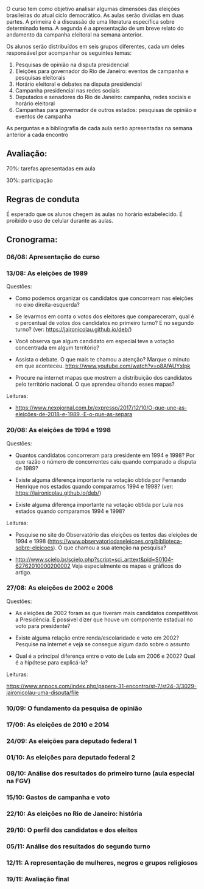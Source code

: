 O curso tem como objetivo analisar algumas dimensões das eleições brasileiras do atual ciclo democrático. As aulas serão dividias em duas partes. A primeira é a discussão de uma literatura específica sobre determinado tema. A segunda é a apresentação de um breve relato do andamento da campanha eleitoral na semana anterior. 

Os alunos serão distribuídos em seis grupos diferentes, cada um deles responsável por acompanhar os seguintes temas:

1. Pesquisas de opinião na disputa presidencial
2. Eleições para governador do Rio de Janeiro: eventos de campanha e pesquisas eleitorais
3. Horário eleitoral e debates na disputa presidencial
4. Campanha presidencial nas redes sociais
5. Deputados e senadores do Rio de Janeiro: campanha, redes sociais e horário eleitoral
6. Campanhas para governador de outros estados: pesquisas de opinião e eventos de campanha

As perguntas e a bibliografia de cada aula serão apresentadas na semana anterior a cada encontro

## Avaliação:
70%: tarefas apresentadas em aula

30%: participação

## Regras de conduta
É esperado que os alunos chegem às aulas no horário estabelecido.  É proibido o uso de celular durante as aulas.

## Cronograma:

### 06/08: Apresentação do curso

### 13/08: As eleições de 1989

Questões: 
- Como podemos organizar os candidatos que concorream nas eleições no eixo direita-esquerda?

- Se levarmos em conta o votos dos eleitores que compareceram, qual é o percentual de votos dos candidatos no primeiro turno? E no segundo turno? (ver: https://jaironicolau.github.io/deb/)

- Você observa que algum candidato em especial teve a votação concentrada em algum território?  

- Assista o debate. O que mais te chamou a atenção? Marque o minuto em que aconteceu. https://www.youtube.com/watch?v=o8AfAUYxIpk

- Procure na internet mapas que mostrem a distribuição dos candidatos pelo território nacional. O que aprendeu olhando esses mapas? 

Leituras: 
- https://www.nexojornal.com.br/expresso/2017/12/10/O-que-une-as-eleições-de-2018-e-1989.-E-o-que-as-separa

### 20/08: As eleições de 1994 e 1998

Questões:

- Quantos candidatos concorreram para presidente em 1994 e 1998? Por que razão o número de concorrentes caiu quando comparado a disputa de 1989?

- Existe alguma diferença importante na votação obtida por Fernando Henrique nos estados quando comparamos 1994 e 1998?  (ver: https://jaironicolau.github.io/deb/)

- Existe alguma diferença importante na votação obtida por Lula nos estados quando comparamos 1994 e 1998?

Leituras: 

- Pesquise no site do Observatório das eleições os textos das eleições de 1994 e 1998 (https://www.observatoriodaseleicoes.org/biblioteca-sobre-eleicoes). O que chamou a sua atenção na pesquisa?

- http://www.scielo.br/scielo.php?script=sci_arttext&pid=S0104-62762010000200002 Veja especialmente os mapas e gráficos do artigo.


### 27/08: As eleições de 2002 e 2006

Questões:

- As eleições de 2002 foram as que tiveram mais candidatos competitivos a Presidência. É possivel dizer que houve um componente estadual no voto para presidente?

- Existe alguma relação entre renda/escolaridade e voto em 2002? Pesquise na internet e veja se consegue algum dado sobre o assunto

- Qual é a principal diferença entre o voto de Lula em 2006 e 2002? Qual é a hipótese para explicá-la?

Leituras: 

https://www.anpocs.com/index.php/papers-31-encontro/st-7/st24-3/3029-jaironicolau-uma-disputa/file


### 10/09: O fundamento da pesquisa de opinião


### 17/09: As eleições de 2010 e 2014

### 24/09: As eleições para deputado federal 1

### 01/10: As eleições para deputado federal 2

### 08/10: Análise dos resultados do primeiro turno (aula especial na FGV)

### 15/10: Gastos de campanha e voto

### 22/10: As eleições no Rio de Janeiro: história

### 29/10: O perfil dos candidatos e dos eleitos

### 05/11: Análise dos resultados do segundo turno

### 12/11: A representação de mulheres, negros e grupos religiosos

### 19/11: Avaliação final







